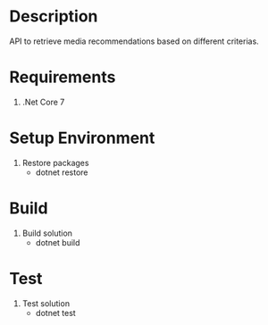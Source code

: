 # Description
API to retrieve media recommendations based on different criterias.

# Requirements

1. .Net Core 7

# Setup Environment

1. Restore packages
    - dotnet restore

# Build

1. Build solution
    - dotnet build

# Test

1. Test solution
    - dotnet test
